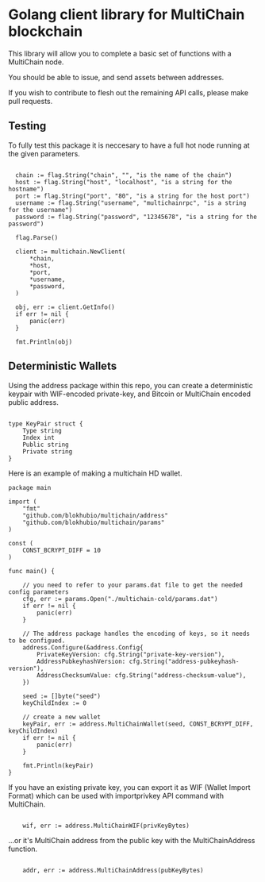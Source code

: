 # Golang client library for MultiChain blockchain

This library will allow you to complete a basic set of functions with a MultiChain node.

You should be able to issue, and send assets between addresses.

If you wish to contribute to flesh out the remaining API calls, please make pull requests.

## Testing

To fully test this package it is neccesary to have a full hot node running at the given parameters.

```

  chain := flag.String("chain", "", "is the name of the chain")
  host := flag.String("host", "localhost", "is a string for the hostname")
  port := flag.String("port", "80", "is a string for the host port")
  username := flag.String("username", "multichainrpc", "is a string for the username")
  password := flag.String("password", "12345678", "is a string for the password")

  flag.Parse()

  client := multichain.NewClient(
      *chain,
      *host,
      *port,
      *username,
      *password,
  )
    
  obj, err := client.GetInfo()
  if err != nil {
      panic(err)
  }
  
  fmt.Println(obj)

```
## Deterministic Wallets

Using the address package within this repo, you can create a deterministic keypair with WIF-encoded private-key, and Bitcoin or MultiChain encoded public address.

```

type KeyPair struct {
    Type string
    Index int
    Public string
    Private string
}

```

Here is an example of making a multichain HD wallet.

```
package main

import (
    "fmt"
    "github.com/blokhubio/multichain/address"
    "github.com/blokhubio/multichain/params"
)

const (
    CONST_BCRYPT_DIFF = 10
)

func main() {

    // you need to refer to your params.dat file to get the needed config parameters
    cfg, err := params.Open("./multichain-cold/params.dat")
    if err != nil {
        panic(err)
    }

    // The address package handles the encoding of keys, so it needs to be configued.
    address.Configure(&address.Config{
        PrivateKeyVersion: cfg.String("private-key-version"),
        AddressPubkeyhashVersion: cfg.String("address-pubkeyhash-version"),
        AddressChecksumValue: cfg.String("address-checksum-value"),
    })

    seed := []byte("seed")
    keyChildIndex := 0

    // create a new wallet
    keyPair, err := address.MultiChainWallet(seed, CONST_BCRYPT_DIFF, keyChildIndex)
    if err != nil {
        panic(err)
    }
    
    fmt.Println(keyPair)
}
```

If you have an existing private key, you can export it as WIF (Wallet Import Format) which can be used with importprivkey API command with MultiChain.

```

    wif, err := address.MultiChainWIF(privKeyBytes)

```

...or it's MultiChain address from the public key with the MultiChainAddress function.

```

    addr, err := address.MultiChainAddress(pubKeyBytes) 

```
